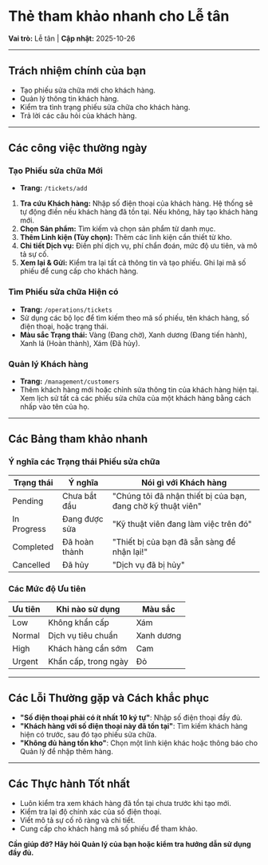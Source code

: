 # Thẻ tham khảo nhanh cho Lễ tân

**Vai trò:** Lễ tân | **Cập nhật:** 2025-10-26

---

## Trách nhiệm chính của bạn

*   Tạo phiếu sửa chữa mới cho khách hàng.
*   Quản lý thông tin khách hàng.
*   Kiểm tra tình trạng phiếu sửa chữa cho khách hàng.
*   Trả lời các câu hỏi của khách hàng.

---

## Các công việc thường ngày

### Tạo Phiếu sửa chữa Mới

*   **Trang:** `/tickets/add`
1.  **Tra cứu Khách hàng:** Nhập số điện thoại của khách hàng. Hệ thống sẽ tự động điền nếu khách hàng đã tồn tại. Nếu không, hãy tạo khách hàng mới.
2.  **Chọn Sản phẩm:** Tìm kiếm và chọn sản phẩm từ danh mục.
3.  **Thêm Linh kiện (Tùy chọn):** Thêm các linh kiện cần thiết từ kho.
4.  **Chi tiết Dịch vụ:** Điền phí dịch vụ, phí chẩn đoán, mức độ ưu tiên, và mô tả sự cố.
5.  **Xem lại & Gửi:** Kiểm tra lại tất cả thông tin và tạo phiếu. Ghi lại mã số phiếu để cung cấp cho khách hàng.

### Tìm Phiếu sửa chữa Hiện có

*   **Trang:** `/operations/tickets`
*   Sử dụng các bộ lọc để tìm kiếm theo mã số phiếu, tên khách hàng, số điện thoại, hoặc trạng thái.
*   **Màu sắc Trạng thái:** Vàng (Đang chờ), Xanh dương (Đang tiến hành), Xanh lá (Hoàn thành), Xám (Đã hủy).

### Quản lý Khách hàng

*   **Trang:** `/management/customers`
*   Thêm khách hàng mới hoặc chỉnh sửa thông tin của khách hàng hiện tại. Xem lịch sử tất cả các phiếu sửa chữa của một khách hàng bằng cách nhấp vào tên của họ.

---

## Các Bảng tham khảo nhanh

### Ý nghĩa các Trạng thái Phiếu sửa chữa

| Trạng thái | Ý nghĩa | Nói gì với Khách hàng |
|---|---|---|
| Pending | Chưa bắt đầu | "Chúng tôi đã nhận thiết bị của bạn, đang chờ kỹ thuật viên" |
| In Progress | Đang được sửa | "Kỹ thuật viên đang làm việc trên đó" |
| Completed | Đã hoàn thành | "Thiết bị của bạn đã sẵn sàng để nhận lại!" |
| Cancelled | Đã hủy | "Dịch vụ đã bị hủy" |

### Các Mức độ Ưu tiên

| Ưu tiên | Khi nào sử dụng | Màu sắc |
|---|---|---|
| Low | Không khẩn cấp | Xám |
| Normal | Dịch vụ tiêu chuẩn | Xanh dương |
| High | Khách hàng cần sớm | Cam |
| Urgent | Khẩn cấp, trong ngày | Đỏ |

---

## Các Lỗi Thường gặp và Cách khắc phục

*   **"Số điện thoại phải có ít nhất 10 ký tự"**: Nhập số điện thoại đầy đủ.
*   **"Khách hàng với số điện thoại này đã tồn tại"**: Tìm kiếm khách hàng hiện có trước, sau đó tạo phiếu sửa chữa.
*   **"Không đủ hàng tồn kho"**: Chọn một linh kiện khác hoặc thông báo cho Quản lý để nhập thêm hàng.

---

## Các Thực hành Tốt nhất

*   Luôn kiểm tra xem khách hàng đã tồn tại chưa trước khi tạo mới.
*   Kiểm tra lại độ chính xác của số điện thoại.
*   Viết mô tả sự cố rõ ràng và chi tiết.
*   Cung cấp cho khách hàng mã số phiếu để tham khảo.

**Cần giúp đỡ? Hãy hỏi Quản lý của bạn hoặc kiểm tra hướng dẫn sử dụng đầy đủ.**